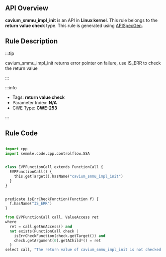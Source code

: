 ---
---


## API Overview
**cavium_smmu_impl_init** is an API in **Linux kernel**. This rule belongs to the **return value check** type. This rule is generated using [APISpecGen](../../tools/APISpecGen).
## Rule Description

:::tip

cavium_smmu_impl_init returns error pointer on failure, use IS_ERR to check the return value

:::

:::info

- Tags: **return value check**
- Parameter Index: **N/A**
- CWE Type: **CWE-253**

:::

## Rule Code
```python

import cpp
import semmle.code.cpp.controlflow.SSA


class EVPFunctionCall extends FunctionCall {
  EVPFunctionCall() {
    this.getTarget().hasName("cavium_smmu_impl_init")
  }
}


predicate isErrCheckFunction(Function f) {
  f.hasName("IS_ERR") 
}

from EVPFunctionCall call, ValueAccess ret
where
  ret = call.getAnAccess() and
  not exists(FunctionCall check |
    isErrCheckFunction(check.getTarget()) and
    check.getArgument(0).getAChild*() = ret
  )
select call, "The return value of cavium_smmu_impl_init is not checked with IS_ERR."
    
```